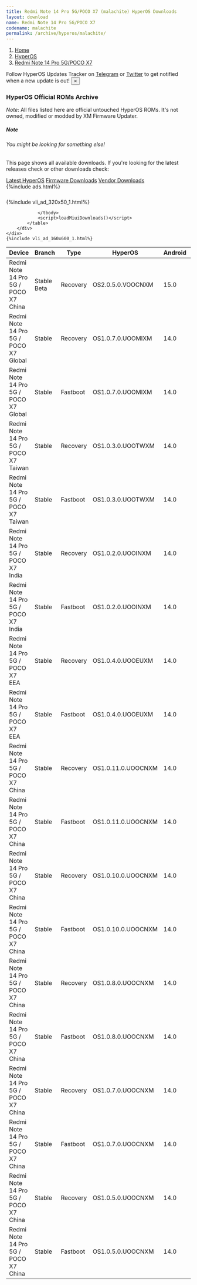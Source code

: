 ```yaml
---
title: Redmi Note 14 Pro 5G/POCO X7 (malachite) HyperOS Downloads
layout: download
name: Redmi Note 14 Pro 5G/POCO X7
codename: malachite
permalink: /archive/hyperos/malachite/
---
```

<nav aria-label="breadcrumb">
    <ol class="breadcrumb">
        <li class="breadcrumb-item"><a href="/">Home</a></li>
        <li class="breadcrumb-item"><a href="/hyperos/">HyperOS</a></li>
        <li class="breadcrumb-item active" aria-current="page"><a href="/hyperos/malachite/">Redmi Note 14 Pro 5G/POCO X7</a></li>
    </ol>
</nav>
<div class="alert alert-primary alert-dismissible fade show" role="alert">
    Follow HyperOS Updates Tracker on <a href="https://t.me/MIUIUpdatesTracker" class="alert-link">Telegram</a>
     or <a href="https://twitter.com/MiFwUpdater" class="alert-link">Twitter</a> to get notified when a new update is out!
    <button type="button" class="close" data-dismiss="alert" aria-label="Close">
        <span aria-hidden="true">&times;</span>
    </button>
</div>

### HyperOS Official ROMs Archive
*Note*: All files listed here are official untouched HyperOS ROMs. It's not owned, modified or modded by XM Firmware Updater.
<div class="card">
  <div class="card-body">
    <h5 class="card-title">Note</h5>
    <h6 class="card-subtitle mb-2 text-muted">You might be looking for something else!</h6>
    <p class="card-text">This page shows all available downloads.
     If you're looking for the latest releases check or other downloads check:</p>
    <a href="/hyperos/malachite/" class="card-link">Latest HyperOS</a>
    <a href="/firmware/malachite/" class="card-link">Firmware Downloads</a>
    <a href="/vendor/malachite/" class="card-link">Vendor Downloads</a>
  </div>
</div>
{%include ads.html%}
<div class="row justify-content-center">
    <div class="col-10">
        <div class="table-responsive-md" style="margin-top: 25px;">
            {%include vli_ad_320x50_1.html%}
            <table id="miui" class="display dt-responsive nowrap compact table table-striped table-hover table-sm">
                <thead class="thead-dark">
                    <tr>
                        <th data-ref="device">Device</th>
                        <th data-ref="branch">Branch</th>
                        <th data-ref="type">Type</th>
                        <th data-ref="miui">HyperOS</th>
                        <th data-ref="android">Android</th>
                        <th data-ref="size">Size</th>
                        <th data-ref="size">Date</th>
                        <th data-ref="link">Link</th>
                    </tr>
                </thead>
                <tbody>
                <tr><td>Redmi Note 14 Pro 5G / POCO X7 China</td><td>Stable Beta</td><td>Recovery</td><td>OS2.0.5.0.VOOCNXM</td><td>15.0</td><td>6.9 GB</td><td>2025-01-11</td><td><a href="/hyperos/malachite/stable beta/OS2.0.5.0.VOOCNXM/">Download</a></td></tr>
<tr><td>Redmi Note 14 Pro 5G / POCO X7 Global</td><td>Stable</td><td>Recovery</td><td>OS1.0.7.0.UOOMIXM</td><td>14.0</td><td>5.7 GB</td><td>2025-01-11</td><td><a href="/hyperos/malachite/stable/OS1.0.7.0.UOOMIXM/">Download</a></td></tr>
<tr><td>Redmi Note 14 Pro 5G / POCO X7 Global</td><td>Stable</td><td>Fastboot</td><td>OS1.0.7.0.UOOMIXM</td><td>14.0</td><td>8.5 GB</td><td>2024-12-07</td><td><a href="/hyperos/malachite/stable/OS1.0.7.0.UOOMIXM/">Download</a></td></tr>
<tr><td>Redmi Note 14 Pro 5G / POCO X7 Taiwan</td><td>Stable</td><td>Recovery</td><td>OS1.0.3.0.UOOTWXM</td><td>14.0</td><td>5.5 GB</td><td>2025-01-11</td><td><a href="/hyperos/malachite/stable/OS1.0.3.0.UOOTWXM/">Download</a></td></tr>
<tr><td>Redmi Note 14 Pro 5G / POCO X7 Taiwan</td><td>Stable</td><td>Fastboot</td><td>OS1.0.3.0.UOOTWXM</td><td>14.0</td><td>7.4 GB</td><td>2024-12-17</td><td><a href="/hyperos/malachite/stable/OS1.0.3.0.UOOTWXM/">Download</a></td></tr>
<tr><td>Redmi Note 14 Pro 5G / POCO X7 India</td><td>Stable</td><td>Recovery</td><td>OS1.0.2.0.UOOINXM</td><td>14.0</td><td>5.4 GB</td><td>2024-12-09</td><td><a href="/hyperos/malachite/stable/OS1.0.2.0.UOOINXM/">Download</a></td></tr>
<tr><td>Redmi Note 14 Pro 5G / POCO X7 India</td><td>Stable</td><td>Fastboot</td><td>OS1.0.2.0.UOOINXM</td><td>14.0</td><td>7.3 GB</td><td>2024-11-22</td><td><a href="/hyperos/malachite/stable/OS1.0.2.0.UOOINXM/">Download</a></td></tr>
<tr><td>Redmi Note 14 Pro 5G / POCO X7 EEA</td><td>Stable</td><td>Recovery</td><td>OS1.0.4.0.UOOEUXM</td><td>14.0</td><td>5.7 GB</td><td>2024-11-25</td><td><a href="/hyperos/malachite/stable/OS1.0.4.0.UOOEUXM/">Download</a></td></tr>
<tr><td>Redmi Note 14 Pro 5G / POCO X7 EEA</td><td>Stable</td><td>Fastboot</td><td>OS1.0.4.0.UOOEUXM</td><td>14.0</td><td>8.0 GB</td><td>2024-11-17</td><td><a href="/hyperos/malachite/stable/OS1.0.4.0.UOOEUXM/">Download</a></td></tr>
<tr><td>Redmi Note 14 Pro 5G / POCO X7 China</td><td>Stable</td><td>Recovery</td><td>OS1.0.11.0.UOOCNXM</td><td>14.0</td><td>6.5 GB</td><td>2024-11-22</td><td><a href="/hyperos/malachite/stable/OS1.0.11.0.UOOCNXM/">Download</a></td></tr>
<tr><td>Redmi Note 14 Pro 5G / POCO X7 China</td><td>Stable</td><td>Fastboot</td><td>OS1.0.11.0.UOOCNXM</td><td>14.0</td><td>8.4 GB</td><td>2024-11-15</td><td><a href="/hyperos/malachite/stable/OS1.0.11.0.UOOCNXM/">Download</a></td></tr>
<tr><td>Redmi Note 14 Pro 5G / POCO X7 China</td><td>Stable</td><td>Recovery</td><td>OS1.0.10.0.UOOCNXM</td><td>14.0</td><td>6.5 GB</td><td>2024-10-22</td><td><a href="/hyperos/malachite/stable/OS1.0.10.0.UOOCNXM/">Download</a></td></tr>
<tr><td>Redmi Note 14 Pro 5G / POCO X7 China</td><td>Stable</td><td>Fastboot</td><td>OS1.0.10.0.UOOCNXM</td><td>14.0</td><td>8.4 GB</td><td>2024-10-18</td><td><a href="/hyperos/malachite/stable/OS1.0.10.0.UOOCNXM/">Download</a></td></tr>
<tr><td>Redmi Note 14 Pro 5G / POCO X7 China</td><td>Stable</td><td>Recovery</td><td>OS1.0.8.0.UOOCNXM</td><td>14.0</td><td>6.5 GB</td><td>2024-10-03</td><td><a href="/hyperos/malachite/stable/OS1.0.8.0.UOOCNXM/">Download</a></td></tr>
<tr><td>Redmi Note 14 Pro 5G / POCO X7 China</td><td>Stable</td><td>Fastboot</td><td>OS1.0.8.0.UOOCNXM</td><td>14.0</td><td>8.4 GB</td><td>2024-09-27</td><td><a href="/hyperos/malachite/stable/OS1.0.8.0.UOOCNXM/">Download</a></td></tr>
<tr><td>Redmi Note 14 Pro 5G / POCO X7 China</td><td>Stable</td><td>Recovery</td><td>OS1.0.7.0.UOOCNXM</td><td>14.0</td><td>6.5 GB</td><td>2024-09-27</td><td><a href="/hyperos/malachite/stable/OS1.0.7.0.UOOCNXM/">Download</a></td></tr>
<tr><td>Redmi Note 14 Pro 5G / POCO X7 China</td><td>Stable</td><td>Fastboot</td><td>OS1.0.7.0.UOOCNXM</td><td>14.0</td><td>8.4 GB</td><td>2024-09-26</td><td><a href="/hyperos/malachite/stable/OS1.0.7.0.UOOCNXM/">Download</a></td></tr>
<tr><td>Redmi Note 14 Pro 5G / POCO X7 China</td><td>Stable</td><td>Recovery</td><td>OS1.0.5.0.UOOCNXM</td><td>14.0</td><td>6.5 GB</td><td>2024-09-26</td><td><a href="/hyperos/malachite/stable/OS1.0.5.0.UOOCNXM/">Download</a></td></tr>
<tr><td>Redmi Note 14 Pro 5G / POCO X7 China</td><td>Stable</td><td>Fastboot</td><td>OS1.0.5.0.UOOCNXM</td><td>14.0</td><td>8.4 GB</td><td>2024-09-14</td><td><a href="/hyperos/malachite/stable/OS1.0.5.0.UOOCNXM/">Download</a></td></tr>

                </tbody>
                <script>loadMiuiDownloads()</script>
            </table>
        </div>
    </div>
    {%include vli_ad_160x600_1.html%}
</div>
